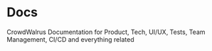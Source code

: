 # Docs
CrowdWalrus Documentation for Product, Tech, UI/UX, Tests, Team Management, CI/CD and everything related
